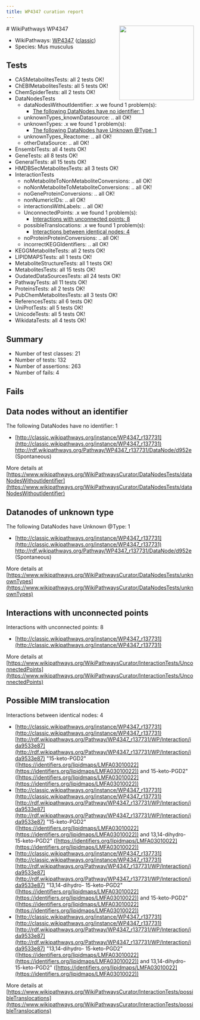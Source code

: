 ```yaml
---
title: WP4347 curation report
---
```


<img style="float: right; width: 200px" src="https://upload.wikimedia.org/wikipedia/commons/thumb/8/83/Wplogo_with_text_500.png/640px-Wplogo_with_text_500.png" />
# WikiPathways WP4347

* WikiPathways: [WP4347](https://wikipathways.org/pathways/WP4347) ([classic](https://classic.wikipathways.org/instance/WP4347))
* Species: Mus musculus
## Tests
* CASMetabolitesTests: all 2 tests OK!
* ChEBIMetabolitesTests: all 5 tests OK!
* ChemSpiderTests: all 2 tests OK!
* DataNodesTests
    * dataNodesWithoutIdentifier: .x we found 1 problem(s):
        * [The following DataNodes have no identifier: 1](#d2d32fa0)
    * unknownTypes_knownDatasource: .. all OK!
    * unknownTypes: .x we found 1 problem(s):
        * [The following DataNodes have Unknown @Type: 1](#839973df)
    * unknownTypes_Reactome: .. all OK!
    * otherDataSource: .. all OK!
* EnsemblTests: all 4 tests OK!
* GeneTests: all 8 tests OK!
* GeneralTests: all 15 tests OK!
* HMDBSecMetabolitesTests: all 3 tests OK!
* InteractionTests
    * noMetaboliteToNonMetaboliteConversions: .. all OK!
    * noNonMetaboliteToMetaboliteConversions: .. all OK!
    * noGeneProteinConversions: .. all OK!
    * nonNumericIDs: .. all OK!
    * interactionsWithLabels: .. all OK!
    * UnconnectedPoints: .x we found 1 problem(s):
        * [Interactions with unconnected points: 8](#35a61ae0)
    * possibleTranslocations: .x we found 1 problem(s):
        * [Interactions between identical nodes: 4](#1c118209)
    * noProteinProteinConversions: .. all OK!
    * incorrectKEGGIdentifiers: .. all OK!
* KEGGMetaboliteTests: all 2 tests OK!
* LIPIDMAPSTests: all 1 tests OK!
* MetaboliteStructureTests: all 1 tests OK!
* MetabolitesTests: all 15 tests OK!
* OudatedDataSourcesTests: all 24 tests OK!
* PathwayTests: all 11 tests OK!
* ProteinsTests: all 2 tests OK!
* PubChemMetabolitesTests: all 3 tests OK!
* ReferencesTests: all 6 tests OK!
* UniProtTests: all 5 tests OK!
* UnicodeTests: all 5 tests OK!
* WikidataTests: all 4 tests OK!


## Summary

* Number of test classes: 21
* Number of tests: 132
* Number of assertions: 263
* Number of fails: 4

## Fails

<a name="d2d32fa0" />

## Data nodes without an identifier

The following DataNodes have no identifier: 1

* [http://classic.wikipathways.org/instance/WP4347_r137731](http://classic.wikipathways.org/instance/WP4347_r137731) http://rdf.wikipathways.org/Pathway/WP4347_r137731/DataNode/d952e (Spontaneous)


More details at [https://www.wikipathways.org/WikiPathwaysCurator/DataNodesTests/dataNodesWithoutIdentifier](https://www.wikipathways.org/WikiPathwaysCurator/DataNodesTests/dataNodesWithoutIdentifier)

<a name="839973df" />

## Datanodes of unknown type

The following DataNodes have Unknown @Type: 1

* [http://classic.wikipathways.org/instance/WP4347_r137731](http://classic.wikipathways.org/instance/WP4347_r137731) http://rdf.wikipathways.org/Pathway/WP4347_r137731/DataNode/d952e (Spontaneous)


More details at [https://www.wikipathways.org/WikiPathwaysCurator/DataNodesTests/unknownTypes](https://www.wikipathways.org/WikiPathwaysCurator/DataNodesTests/unknownTypes)

<a name="35a61ae0" />

## Interactions with unconnected points

Interactions with unconnected points: 8

* [http://classic.wikipathways.org/instance/WP4347_r137731](http://classic.wikipathways.org/instance/WP4347_r137731)


More details at [https://www.wikipathways.org/WikiPathwaysCurator/InteractionTests/UnconnectedPoints](https://www.wikipathways.org/WikiPathwaysCurator/InteractionTests/UnconnectedPoints)

<a name="1c118209" />

## Possible MIM translocation

Interactions between identical nodes: 4

* [http://classic.wikipathways.org/instance/WP4347_r137731](http://classic.wikipathways.org/instance/WP4347_r137731) [http://rdf.wikipathways.org/Pathway/WP4347_r137731/WP/Interaction/ida9533e87](http://rdf.wikipathways.org/Pathway/WP4347_r137731/WP/Interaction/ida9533e87) "15-keto-PGD2" ([https://identifiers.org/lipidmaps/LMFA03010022](https://identifiers.org/lipidmaps/LMFA03010022)) and 
15-keto-PGD2" ([https://identifiers.org/lipidmaps/LMFA03010022](https://identifiers.org/lipidmaps/LMFA03010022))
* [http://classic.wikipathways.org/instance/WP4347_r137731](http://classic.wikipathways.org/instance/WP4347_r137731) [http://rdf.wikipathways.org/Pathway/WP4347_r137731/WP/Interaction/ida9533e87](http://rdf.wikipathways.org/Pathway/WP4347_r137731/WP/Interaction/ida9533e87) "15-keto-PGD2" ([https://identifiers.org/lipidmaps/LMFA03010022](https://identifiers.org/lipidmaps/LMFA03010022)) and 
13,14-dihydro- 15-keto-PGD2" ([https://identifiers.org/lipidmaps/LMFA03010022](https://identifiers.org/lipidmaps/LMFA03010022))
* [http://classic.wikipathways.org/instance/WP4347_r137731](http://classic.wikipathways.org/instance/WP4347_r137731) [http://rdf.wikipathways.org/Pathway/WP4347_r137731/WP/Interaction/ida9533e87](http://rdf.wikipathways.org/Pathway/WP4347_r137731/WP/Interaction/ida9533e87) "13,14-dihydro- 15-keto-PGD2" ([https://identifiers.org/lipidmaps/LMFA03010022](https://identifiers.org/lipidmaps/LMFA03010022)) and 
15-keto-PGD2" ([https://identifiers.org/lipidmaps/LMFA03010022](https://identifiers.org/lipidmaps/LMFA03010022))
* [http://classic.wikipathways.org/instance/WP4347_r137731](http://classic.wikipathways.org/instance/WP4347_r137731) [http://rdf.wikipathways.org/Pathway/WP4347_r137731/WP/Interaction/ida9533e87](http://rdf.wikipathways.org/Pathway/WP4347_r137731/WP/Interaction/ida9533e87) "13,14-dihydro- 15-keto-PGD2" ([https://identifiers.org/lipidmaps/LMFA03010022](https://identifiers.org/lipidmaps/LMFA03010022)) and 
13,14-dihydro- 15-keto-PGD2" ([https://identifiers.org/lipidmaps/LMFA03010022](https://identifiers.org/lipidmaps/LMFA03010022))


More details at [https://www.wikipathways.org/WikiPathwaysCurator/InteractionTests/possibleTranslocations](https://www.wikipathways.org/WikiPathwaysCurator/InteractionTests/possibleTranslocations)

